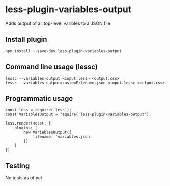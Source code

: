 # less-plugin-variables-output
Adds output of all top-level varibles to a JSON file

## Install plugin
```
npm install --save-dev less-plugin-variables-output
```

## Command line usage (lessc)
```
lessc --variables-output <input.less> <output.css>
lessc --variables-output=customFilename.json <input.less> <output.css>
```

## Programmatic usage
```
const less = require('less');
const VariablesOutput = require('less-plugin-variables-output');

less.render(<css>, {
	plugins: [
		new VariablesOutput({
			filename: 'variables.json'
		})
	]
})
```

## Testing
No tests as of yet